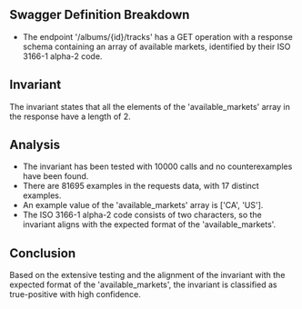 ## Swagger Definition Breakdown
- The endpoint '/albums/{id}/tracks' has a GET operation with a response schema containing an array of available markets, identified by their ISO 3166-1 alpha-2 code.

## Invariant
The invariant states that all the elements of the 'available_markets' array in the response have a length of 2.

## Analysis
- The invariant has been tested with 10000 calls and no counterexamples have been found.
- There are 81695 examples in the requests data, with 17 distinct examples.
- An example value of the 'available_markets' array is ['CA', 'US'].
- The ISO 3166-1 alpha-2 code consists of two characters, so the invariant aligns with the expected format of the 'available_markets'.

## Conclusion
Based on the extensive testing and the alignment of the invariant with the expected format of the 'available_markets', the invariant is classified as true-positive with high confidence.
